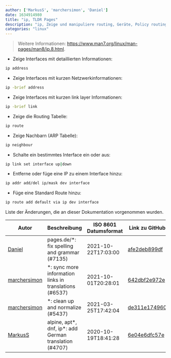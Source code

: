 ```yaml
---
author: ['MarkusS', 'marchersimon', 'Daniel']
date: 1634914980
title: "ip, TLDR Pages"
description: "ip, Zeige und manipuliere routing, Geräte, Policy routing und Tunnel."
categories: "linux"
---
```

> Weitere Informationen: <https://www.man7.org/linux/man-pages/man8/ip.8.html>.

- Zeige Interfaces mit detaillierten Informationen:

```bash
ip address
```

- Zeige Interfaces mit kurzen Netzwerkinformationen:

```bash
ip -brief address
```

- Zeige Interfaces mit kurzen link layer Informationen:

```bash
ip -brief link
```

- Zeige die Routing Tabelle:

```bash
ip route
```

- Zeige Nachbarn (ARP Tabelle):

```bash
ip neighbour
```

- Schalte ein bestimmtes Interface ein oder aus:

```bash
ip link set interface up|down
```

- Entferne oder füge eine IP zu einem Interface hinzu:

```bash
ip addr add/del ip/mask dev interface
```

- Füge eine Standard Route hinzu:

```bash
ip route add default via ip dev interface
```
Liste der Änderungen, die an dieser Dokumentation vorgenommen wurden.


Autor | Beschreibung | ISO 8601 Datumsformat | Link zu GitHub
------|-----|-----|-----
[Daniel](mailto:71837281+darmiel@users.noreply.github.com) | pages.de/*: fix spelling and grammar (#7135) | 2021-10-22T17:03:00 | [afe2deb899df](https://github.com/tldr-pages/tldr/commit/afe2deb899df7f1b3252bdd1326e56988568acce)
[marchersimon](mailto:50295997+marchersimon@users.noreply.github.com) | *: sync more information links in translations (#6537) | 2021-10-01T20:28:01 | [642dbf2e972e](https://github.com/tldr-pages/tldr/commit/642dbf2e972e388fab8c84ba3b4685fb862b6454)
[marchersimon](mailto:50295997+marchersimon@users.noreply.github.com) | *: clean up and normalize (#5437) | 2021-03-25T17:42:04 | [de311e174960](https://github.com/tldr-pages/tldr/commit/de311e17496083a7f805793ef228995ecc7e8c97)
[MarkusS](mailto:markusscoding@outlook.com) | alpine, apt*, dnf, ip*: add German translation (#4707) | 2020-10-19T18:41:28 | [6e04e6dfc57e](https://github.com/tldr-pages/tldr/commit/6e04e6dfc57e323fed7b4ab2e5f46358463b2008)

